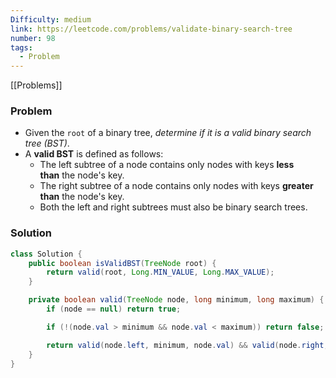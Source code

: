 ```yaml
---
Difficulty: medium
link: https://leetcode.com/problems/validate-binary-search-tree
number: 98
tags:
  - Problem
---
```

[[Problems]]
### Problem

- Given the `root` of a binary tree, _determine if it is a valid binary search tree (BST)_.
- A **valid BST** is defined as follows:
	- The left subtree of a node contains only nodes with keys **less than** the node's key.
	- The right subtree of a node contains only nodes with keys **greater than** the node's key.
	- Both the left and right subtrees must also be binary search trees.

### Solution
```java
class Solution {
    public boolean isValidBST(TreeNode root) {
        return valid(root, Long.MIN_VALUE, Long.MAX_VALUE);        
    }

    private boolean valid(TreeNode node, long minimum, long maximum) {
        if (node == null) return true;

        if (!(node.val > minimum && node.val < maximum)) return false;

        return valid(node.left, minimum, node.val) && valid(node.right, node.val, maximum);
    }    
}
```
